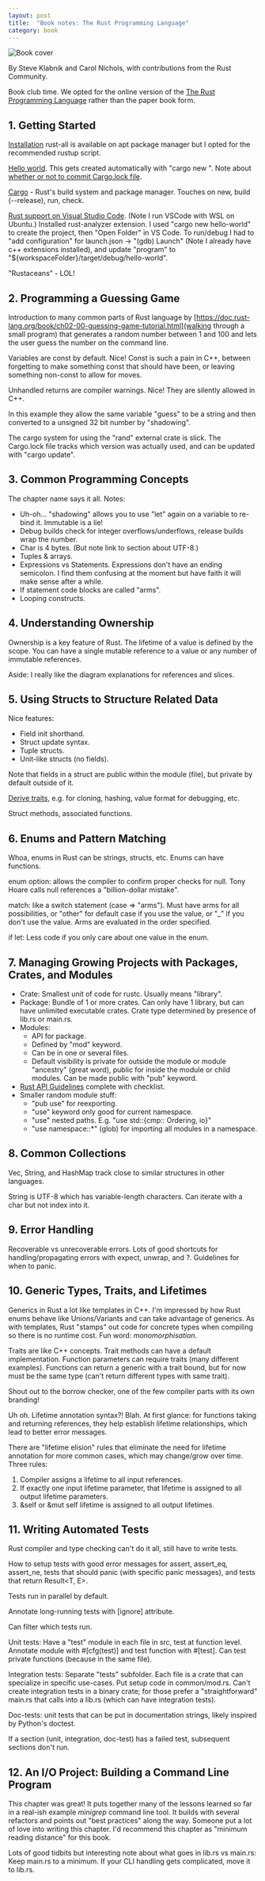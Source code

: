 ```yaml
---
layout: post
title:  "Book notes: The Rust Programming Language"
category: book
---
```


![Book cover](/assets/the-rust-programming-language.jpg)

By Steve Klabnik and Carol Nichols, with contributions from the Rust Community.

Book club time. We opted for the online version of the [The Rust Programming Language](https://doc.rust-lang.org/book/title-page.html) rather than the paper book form.

## 1. Getting Started

[Installation](https://doc.rust-lang.org/book/ch01-01-installation.html) rust-all is available on apt package manager but I opted for the recommended rustup script.

[Hello world](https://doc.rust-lang.org/book/ch01-02-hello-world.html). This gets created automatically with "cargo new <project-name>". Note about [whether or not to commit Cargo.lock file](https://stackoverflow.com/questions/62861623/should-cargo-lock-be-committed-when-the-crate-is-both-a-rust-library-and-an-exec).

[Cargo](https://doc.rust-lang.org/book/ch01-03-hello-cargo.html) - Rust's build system and package manager. Touches on new, build (--release), run, check.

[Rust support on Visual Studio Code](https://code.visualstudio.com/docs/languages/rust). (Note I run VSCode with WSL on Ubuntu.) Installed rust-analyzer extension. I used "cargo new hello-world" to create the project, then "Open Folder" in VS Code. To run/debug I had to "add configuration" for launch.json -> "(gdb) Launch" (Note I already have c++ extensions installed), and update "program" to "${workspaceFolder}/target/debug/hello-world".

"Rustaceans" - LOL!

## 2. Programming a Guessing Game

Introduction to many common parts of Rust language by [https://doc.rust-lang.org/book/ch02-00-guessing-game-tutorial.html](walking through a small program) that generates a random number between 1 and 100 and lets the user guess the number on the command line.

Variables are const by default. Nice! Const is such a pain in C++, between forgetting to make something const that should have been, or leaving something non-const to allow for moves.

Unhandled returns are compiler warnings. Nice! They are silently allowed in C++.

In this example they allow the same variable "guess" to be a string and then converted to a unsigned 32 bit number by "shadowing".

The cargo system for using the "rand" external crate is slick. The Cargo.lock file tracks which version was actually used, and can be updated with "cargo update".

## 3. Common Programming Concepts

The chapter name says it all. Notes:
* Uh-oh... "shadowing" allows you to use "let" again on a variable to re-bind it. Immutable is a lie!
* Debug builds check for integer overflows/underflows, release builds wrap the number.
* Char is 4 bytes. (But note link to section about UTF-8.)
* Tuples & arrays.
* Expressions vs Statements. Expressions don't have an ending semicolon. I find them confusing at the moment but have faith it will make sense after a while.
* If statement code blocks are called "arms".
* Looping constructs.

## 4. Understanding Ownership

Ownership is a key feature of Rust. The lifetime of a value is defined by the scope. You can have a single mutable reference to a value or any number of immutable references.

Aside: I really like the diagram explanations for references and slices.

## 5. Using Structs to Structure Related Data

Nice features:
* Field init shorthand.
* Struct update syntax.
* Tuple structs.
* Unit-like structs (no fields).

Note that fields in a struct are public within the module (file), but private by default outside of it.

[Derive traits](https://doc.rust-lang.org/rust-by-example/trait/derive.html), e.g. for cloning, hashing, value format for debugging, etc.

Struct methods, associated functions.

## 6. Enums and Pattern Matching

Whoa, enums in Rust can be strings, structs, etc. Enums can have functions.

enum option<T>: allows the compiler to confirm proper checks for null. Tony Hoare calls null references a "billion-dollar mistake".

match: like a switch statement (case => "arms"). Must have arms for all possibilities, or "other" for default case if you use the value, or "_" if you don't use the value. Arms are evaluated in the order specified.

if let: Less code if you only care about one value in the enum.

## 7. Managing Growing Projects with Packages, Crates, and Modules

* Crate: Smallest unit of code for rustc. Usually means "library".
* Package: Bundle of 1 or more crates. Can only have 1 library, but can have unlimited executable crates. Crate type determined by presence of lib.rs or main.rs.
* Modules:
  + API for package.
  + Defined by "mod" keyword.
  + Can be in one or several files.
  + Default visibility is private for outside the module or module "ancestry" (great word), public for inside the module or child modules. Can be made public with "pub" keyword.
* [Rust API Guidelines](https://rust-lang.github.io/api-guidelines/) complete with checklist.
* Smaller random module stuff:
  + "pub use" for reexporting.
  + "use" keyword only good for current namespace.
  + "use" nested paths. E.g. "use std::{cmp:: Ordering, io}"
  + "use namespace::*" (glob) for importing all modules in a namespace.

## 8. Common Collections

Vec, String, and HashMap track close to similar structures in other languages.

String is UTF-8 which has variable-length characters. Can iterate with a char but not index into it.

## 9. Error Handling

Recoverable vs unrecoverable errors. Lots of good shortcuts for handling/propagating errors with expect, unwrap, and ?. Guidelines for when to panic.

## 10. Generic Types, Traits, and Lifetimes

Generics in Rust a lot like templates in C++. I'm impressed by how Rust enums behave like Unions/Variants and can take advantage of generics. As with templates, Rust "stamps" out code for concrete types when compiling so there is no runtime cost. Fun word: *monomorphisation*.

Traits are like C++ concepts. Trait methods can have a default implementation. Function parameters can require traits (many different examples). Functions can return a generic with a trait bound, but for now must be the same type (can't return different types with same trait).

Shout out to the borrow checker, one of the few compiler parts with its own branding!

Uh oh. Lifetime annotation syntax?! Blah. At first glance: for functions taking and returning references, they help establish lifetime relationships, which lead to better error messages.

There are "lifetime elision" rules that eliminate the need for lifetime annotation for more common cases, which  may change/grow over time. Three rules:
1. Compiler assigns a lifetime to all input references.
2. If exactly one input lifetime parameter, that lifetime is assigned to all output lifetime parameters.
3. &self or &mut self lifetime is assigned to all output lifetimes.

## 11. Writing Automated Tests

Rust compiler and type checking can't do it all, still have to write tests.

How to setup tests with good error messages for assert, assert_eq, assert_ne, tests that should panic (with specific panic messages), and tests that return Result<T, E>.

Tests run in parallel by default.

Annotate long-running tests with [ignore] attribute.

Can filter which tests run.

Unit tests: Have a "test" module in each file in src, test at function level. Annotate module with #[cfg(test)] and test function with #[test]. Can test private functions (because in the same file).

Integration tests: Separate "tests" subfolder. Each file is a crate that can specialize in specific use-cases. Put setup code in common/mod.rs. Can't create integration tests in a binary crate; for those prefer a "straightforward" main.rs that calls into a lib.rs (which can have integration tests).

Doc-tests: unit tests that can be put in documentation strings, likely inspired by Python's doctest.

If a section (unit, integration, doc-test) has a failed test, subsequent sections don't run.

## 12. An I/O Project: Building a Command Line Program

This chapter was great! It puts together many of the lessons learned so far in a real-ish example _minigrep_ command line tool. It builds with several refactors and points out "best practices" along the way. Someone put a lot of love into writing this chapter. I'd recommend this chapter as "minimum reading distance" for this book.

Lots of good tidbits but interesting note about what goes in lib.rs vs main.rs: Keep main.rs to a minimum. If your CLI handling gets complicated, move it to lib.rs.
